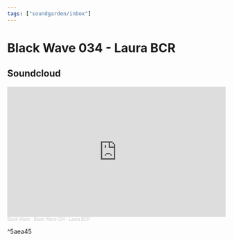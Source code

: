 ```yaml
---
tags: ["soundgarden/inbox"]
---
```


# Black Wave 034 - Laura BCR

## Soundcloud

<iframe width="100%" height="300" scrolling="no" frameborder="no" allow="autoplay" src="https://w.soundcloud.com/player/?url=https%3A//api.soundcloud.com/tracks/984107182&color=%23ff5500&auto_play=false&hide_related=false&show_comments=true&show_user=true&show_reposts=false&show_teaser=true&visual=true"></iframe><div style="font-size: 10px; color: #cccccc;line-break: anywhere;word-break: normal;overflow: hidden;white-space: nowrap;text-overflow: ellipsis; font-family: Interstate,Lucida Grande,Lucida Sans Unicode,Lucida Sans,Garuda,Verdana,Tahoma,sans-serif;font-weight: 100;"><a href="https://soundcloud.com/blackwavelt" title="Black Wave" target="_blank" style="color: #cccccc; text-decoration: none;">Black Wave</a> · <a href="https://soundcloud.com/blackwavelt/black-wave-034-laura-bcr" title="Black Wave 034 - Laura BCR" target="_blank" style="color: #cccccc; text-decoration: none;">Black Wave 034 - Laura BCR</a></div>

^5aea45
